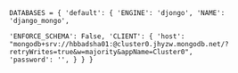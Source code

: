 <code>

DATABASES = {
    'default': {
        'ENGINE': 'djongo',
        'NAME': 'django_mongo',  
        'ENFORCE_SCHEMA': False,
        'CLIENT': {
            'host': "mongodb+srv://hbbadsha01:<your password>@cluster0.jhyzw.mongodb.net/?retryWrites=true&w=majority&appName=Cluster0",
            'password': '<your password>',
        }
    }
}

</code>